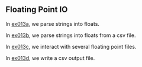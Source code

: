 ## Floating Point IO

In [ex013a](ex013a_parse_floats), we parse strings into floats.

In [ex013b](ex013b_parse_floats_csv), we parse strings into floats from a csv file.

In [ex013c](ex013c_multiple_input_files), we interact with several floating point files.

In [ex013d](ex013d_writing_to_csv), we write a csv output file.
